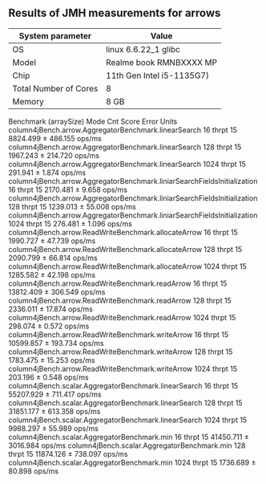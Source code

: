 ## Results of JMH measurements for arrows

| System parameter      | Value                              |
|-----------------------|------------------------------------|
| OS                    | linux 6.6.22_1 glibc               |
| Model                 | Realme book RMNBXXXX MP            |
| Chip                  | 11th Gen Intel i5-1135G7)          |
| Total Number of Cores | 8                                  |
| Memory                | 8 GB                               |

Benchmark                                                                 (arraySize)   Mode  Cnt      Score      Error   Units
column4jBench.arrow.AggregatorBenchmark.linearSearch                               16  thrpt   15   8824.499 ±  486.155  ops/ms
column4jBench.arrow.AggregatorBenchmark.linearSearch                              128  thrpt   15   1967.243 ±  214.720  ops/ms
column4jBench.arrow.AggregatorBenchmark.linearSearch                             1024  thrpt   15    291.941 ±    1.874  ops/ms
column4jBench.arrow.AggregatorBenchmark.liniarSearchFieldsInitialization           16  thrpt   15   2170.481 ±    9.658  ops/ms
column4jBench.arrow.AggregatorBenchmark.liniarSearchFieldsInitialization          128  thrpt   15   1239.013 ±   55.008  ops/ms
column4jBench.arrow.AggregatorBenchmark.liniarSearchFieldsInitialization         1024  thrpt   15    276.481 ±    1.096  ops/ms
column4jBench.arrow.ReadWriteBenchmark.allocateArrow                               16  thrpt   15   1990.727 ±   47.739  ops/ms
column4jBench.arrow.ReadWriteBenchmark.allocateArrow                              128  thrpt   15   2090.799 ±   66.814  ops/ms
column4jBench.arrow.ReadWriteBenchmark.allocateArrow                             1024  thrpt   15   1285.582 ±   42.198  ops/ms
column4jBench.arrow.ReadWriteBenchmark.readArrow                                   16  thrpt   15  13812.409 ±  306.549  ops/ms
column4jBench.arrow.ReadWriteBenchmark.readArrow                                  128  thrpt   15   2336.011 ±   17.874  ops/ms
column4jBench.arrow.ReadWriteBenchmark.readArrow                                 1024  thrpt   15    298.074 ±    0.572  ops/ms
column4jBench.arrow.ReadWriteBenchmark.writeArrow                                  16  thrpt   15  10599.857 ±  193.734  ops/ms
column4jBench.arrow.ReadWriteBenchmark.writeArrow                                 128  thrpt   15   1783.475 ±   15.253  ops/ms
column4jBench.arrow.ReadWriteBenchmark.writeArrow                                1024  thrpt   15    203.196 ±    0.548  ops/ms
column4jBench.scalar.AggregatorBenchmark.linearSearch                              16  thrpt   15  55207.929 ±  711.417  ops/ms
column4jBench.scalar.AggregatorBenchmark.linearSearch                             128  thrpt   15  31851.177 ±  613.358  ops/ms
column4jBench.scalar.AggregatorBenchmark.linearSearch                            1024  thrpt   15   9988.297 ±   55.989  ops/ms
column4jBench.scalar.AggregatorBenchmark.min                                       16  thrpt   15  41450.711 ± 3016.984  ops/ms
column4jBench.scalar.AggregatorBenchmark.min                                      128  thrpt   15  11874.126 ±  738.097  ops/ms
column4jBench.scalar.AggregatorBenchmark.min                                     1024  thrpt   15   1736.689 ±   80.898  ops/ms
